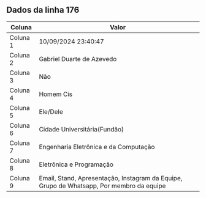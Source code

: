 ## Dados da linha 176

| Coluna | Valor |
|--------|-------|
| Coluna 1 | 10/09/2024 23:40:47 |
| Coluna 2 | Gabriel Duarte de Azevedo |
| Coluna 3 | Não |
| Coluna 4 | Homem Cis |
| Coluna 5 | Ele/Dele |
| Coluna 6 | Cidade Universitária(Fundão) |
| Coluna 7 | Engenharia Eletrônica e da Computação |
| Coluna 8 | Eletrônica e Programação |
| Coluna 9 | Email, Stand, Apresentação, Instagram da Equipe, Grupo de Whatsapp, Por membro da equipe |
